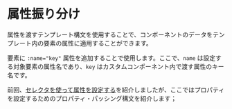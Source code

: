 <template is="exm-article">
<a href="../../publics/examples/property-transmission/demo.html" preview></a>
<a href="../../publics/examples/property-transmission/test-demo.html" main></a>
</template>

# 属性振り分け

属性を渡すテンプレート構文を使用することで、コンポーネントのデータをテンプレート内の要素の属性に適用することができます。

要素に `:name="key"` 属性を追加することで使用します。ここで、`name` は設定する対象要素の属性名であり、`key` はカスタムコンポーネント内で渡す属性のキー名です。

前回、[セレクタを使って属性を設定する](./index.md)を紹介しましたが、ここではプロパティを設定するためのプロパティ・パッシング構文を紹介します；
